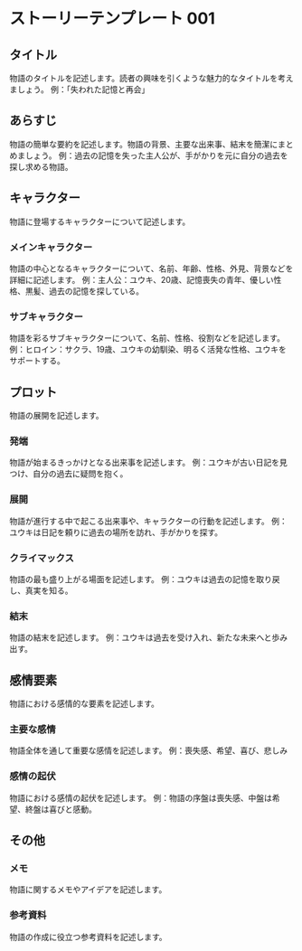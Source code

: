 # ストーリーテンプレート 001

## タイトル
物語のタイトルを記述します。読者の興味を引くような魅力的なタイトルを考えましょう。
例：「失われた記憶と再会」

## あらすじ
物語の簡単な要約を記述します。物語の背景、主要な出来事、結末を簡潔にまとめましょう。
例：過去の記憶を失った主人公が、手がかりを元に自分の過去を探し求める物語。

## キャラクター
物語に登場するキャラクターについて記述します。

### メインキャラクター
物語の中心となるキャラクターについて、名前、年齢、性格、外見、背景などを詳細に記述します。
例：主人公：ユウキ、20歳、記憶喪失の青年、優しい性格、黒髪、過去の記憶を探している。

### サブキャラクター
物語を彩るサブキャラクターについて、名前、性格、役割などを記述します。
例：ヒロイン：サクラ、19歳、ユウキの幼馴染、明るく活発な性格、ユウキをサポートする。

## プロット
物語の展開を記述します。

### 発端
物語が始まるきっかけとなる出来事を記述します。
例：ユウキが古い日記を見つけ、自分の過去に疑問を抱く。

### 展開
物語が進行する中で起こる出来事や、キャラクターの行動を記述します。
例：ユウキは日記を頼りに過去の場所を訪れ、手がかりを探す。

### クライマックス
物語の最も盛り上がる場面を記述します。
例：ユウキは過去の記憶を取り戻し、真実を知る。

### 結末
物語の結末を記述します。
例：ユウキは過去を受け入れ、新たな未来へと歩み出す。

## 感情要素
物語における感情的な要素を記述します。

### 主要な感情
物語全体を通して重要な感情を記述します。
例：喪失感、希望、喜び、悲しみ

### 感情の起伏
物語における感情の起伏を記述します。
例：物語の序盤は喪失感、中盤は希望、終盤は喜びと感動。

## その他

### メモ
物語に関するメモやアイデアを記述します。

### 参考資料
物語の作成に役立つ参考資料を記述します。